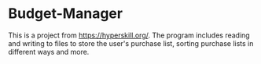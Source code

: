 # Budget-Manager

This is a project from https://hyperskill.org/. The program includes reading and writing to files to store the user's purchase list, sorting purchase lists in different ways and more.

